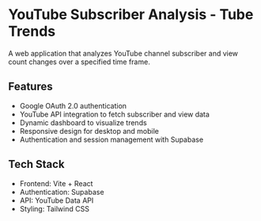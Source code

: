 # YouTube Subscriber Analysis - Tube Trends

A web application that analyzes YouTube channel subscriber and view count changes over a specified time frame.

## Features

- Google OAuth 2.0 authentication
- YouTube API integration to fetch subscriber and view data
- Dynamic dashboard to visualize trends
- Responsive design for desktop and mobile
- Authentication and session management with Supabase

## Tech Stack

- Frontend: Vite + React
- Authentication: Supabase
- API: YouTube Data API
- Styling: Tailwind CSS
